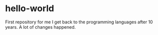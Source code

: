 # hello-world
First repository for me
I get back to the programming languages after 10 years. A lot of changes happened.
